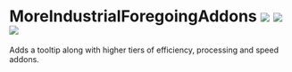 # MoreIndustrialForegoingAddons <a href="https://www.curseforge.com/minecraft/mc-mods/mifa"><img src="http://cf.way2muchnoise.eu/versions/1086142.svg" style="max-width:100%;"></a> <a href="https://www.curseforge.com/minecraft/mc-mods/mifa"><img src="https://cf.way2muchnoise.eu/1086142.svg" style="max-width:100%;"></a> <a href="https://modrinth.com/mod/mifa"><img src="https://img.shields.io/modrinth/dt/Ig6QciUH" style="max-width:100%;"></a>
Adds a tooltip along with higher tiers of efficiency, processing and speed addons.